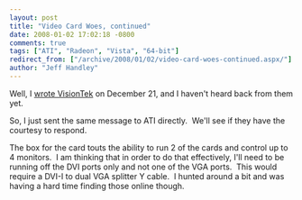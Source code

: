 ```yaml
---
layout: post
title: "Video Card Woes, continued"
date: 2008-01-02 17:02:18 -0800
comments: true
tags: ["ATI", "Radeon", "Vista", "64-bit"]
redirect_from: ["/archive/2008/01/02/video-card-woes-continued.aspx/"]
author: "Jeff Handley"
---
```

<!-- more -->
<p>Well, I <a href="http://jeffhandley.com/archive/2007/12/21/video-card-woes.aspx" target="_blank">wrote VisionTek</a> on December 21, and I haven't heard back from them yet.</p>  <p>So, I just sent the same message to ATI directly.  We'll see if they have the courtesy to respond.</p>  <p>The box for the card touts the ability to run 2 of the cards and control up to 4 monitors.  I am thinking that in order to do that effectively, I'll need to be running off the DVI ports only and not one of the VGA ports.  This would require a DVI-I to dual VGA splitter Y cable.  I hunted around a bit and was having a hard time finding those online though.</p>
